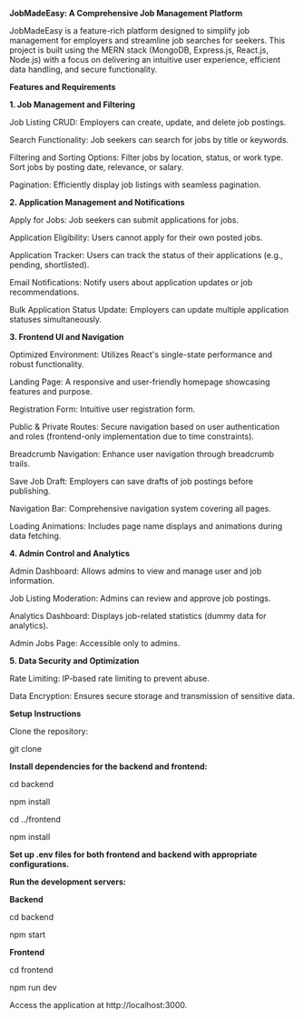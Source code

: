 **JobMadeEasy: A Comprehensive Job Management Platform**

JobMadeEasy is a feature-rich platform designed to simplify job management for employers and streamline job searches for seekers. This project is built using the MERN stack (MongoDB, Express.js, React.js, Node.js) with a focus on delivering an intuitive user experience, efficient data handling, and secure functionality.

**Features and Requirements**

**1. Job Management and Filtering**

Job Listing CRUD: Employers can create, update, and delete job postings.

Search Functionality: Job seekers can search for jobs by title or keywords.

Filtering and Sorting Options: Filter jobs by location, status, or work type. Sort jobs by posting date, relevance, or salary.

Pagination: Efficiently display job listings with seamless pagination.

**2. Application Management and Notifications**

Apply for Jobs: Job seekers can submit applications for jobs.

Application Eligibility: Users cannot apply for their own posted jobs.

Application Tracker: Users can track the status of their applications (e.g., pending, shortlisted).

Email Notifications: Notify users about application updates or job recommendations.

Bulk Application Status Update: Employers can update multiple application statuses simultaneously.

**3. Frontend UI and Navigation**

Optimized Environment: Utilizes React's single-state performance and robust functionality.

Landing Page: A responsive and user-friendly homepage showcasing features and purpose.

Registration Form: Intuitive user registration form.

Public & Private Routes: Secure navigation based on user authentication and roles (frontend-only implementation due to time constraints).

Breadcrumb Navigation: Enhance user navigation through breadcrumb trails.

Save Job Draft: Employers can save drafts of job postings before publishing.

Navigation Bar: Comprehensive navigation system covering all pages.

Loading Animations: Includes page name displays and animations during data fetching.

**4. Admin Control and Analytics**

Admin Dashboard: Allows admins to view and manage user and job information.

Job Listing Moderation: Admins can review and approve job postings.

Analytics Dashboard: Displays job-related statistics (dummy data for analytics).

Admin Jobs Page: Accessible only to admins.

**5. Data Security and Optimization**

Rate Limiting: IP-based rate limiting to prevent abuse.

Data Encryption: Ensures secure storage and transmission of sensitive data.


**Setup Instructions**

Clone the repository:

git clone <repository-url>

**Install dependencies for the backend and frontend:**

cd backend

npm install

cd ../frontend

npm install


**Set up .env files for both frontend and backend with appropriate configurations.**


**Run the development servers:**

**Backend**

cd backend

npm start


**Frontend**

cd frontend

npm run dev



Access the application at http://localhost:3000.
